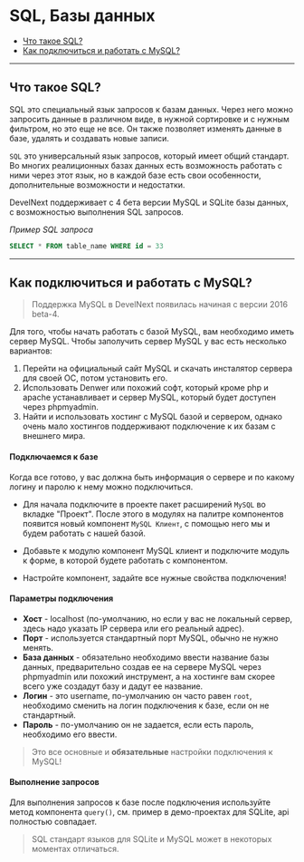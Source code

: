 # SQL, Базы данных

- [Что такое SQL?](#sql)
- [Как подключиться и работать с MySQL?](#mysql-connect)

---

<a name=sql />

## Что такое SQL?

SQL это специальный язык запросов к базам данных. Через него можно запросить данные в различном виде, в нужной сортировке и с нужным фильтром, но это еще не все. Он также позволяет изменять данные в базе, удалять и создавать новые записи.

`SQL` это универсальный язык запросов, который имеет общий стандарт. Во многих реалиционных базах данных есть возможность работать с ними через этот язык, но в каждой базе есть свои особенности, дополнительные возможности и недостатки. 

DevelNext поддерживает с 4 бета версии MySQL и SQLite базы данных, с возможностью выполнения SQL запросов.

_Пример SQL запроса_

```sql
SELECT * FROM table_name WHERE id = 33
```

---

<a name=mysql-connect />

## Как подключиться и работать с MySQL?

> Поддержка MySQL в DevelNext появилась начиная с версии 2016 beta-4.

Для того, чтобы начать работать с базой MySQL, вам необходимо иметь сервер MySQL. Чтобы заполучить сервер MySQL у вас есть несколько вариантов:

1. Перейти на официальный сайт MySQL и скачать инсталятор сервера для своей ОС, потом установить его.
2. Использовать Denwer или похожий софт, который кроме php и apache устанавливает и сервер MySQL, который будет доступен через phpmyadmin.
3. Найти и использовать хостинг с MySQL базой и сервером, однако очень мало хостингов поддерживают подключение к их базам с внешнего мира.

#### Подключаемся к базе

Когда все готово, у вас должна быть информация о сервере и по какому логину и паролю к нему можно подключиться. 

- Для начала подключите в проекте пакет расширений `MySQL` во вкладке "Проект". После этого в модулях на палитре компонентов появится новый компонент `MySQL Клиент`, с помощью него мы и будем работать с нашей базой.

- Добавьте к модулю компонент MySQL клиент и подключите модуль к форме, в которой будете работать с компонентом.

- Настройте компонент, задайте все нужные свойства подключения!


#### Параметры подключения

- **Хост** - localhost (по-умолчанию, но если у вас не локальный сервер, здесь надо указать IP сервера или его реальный адрес).
- **Порт** - используется стандартный порт MySQL, обычно не нужно менять.
- **База данных** - обязательно необходимо ввести название базы данных, предварительно создав ее на сервере MySQL через phpmyadmin или похожий инструмент, а на хостинге вам скорее всего уже создадут базу и дадут ее название.
- **Логин** - это username, по-умолчанию он часто равен `root`, необходимо сменить на логин подключения к базе, если он не стандартный.
- **Пароль** - по-умолчанию он не задается, если есть пароль, необходимо его ввести.

> Это все основные и **обязательные** настройки подключения к MySQL!


#### Выполнение запросов

Для выполнения запросов к базе после подключения используйте метод компонента `query()`, см. пример в демо-проектах для SQLite, api полностью совпадает.

> SQL стандарт языков для SQLite и MySQL может в некоторых моментах отличаться.